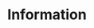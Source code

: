 ---
layout: post
title: Information
description: Anything that can be encoded into a __Bit String__.
---